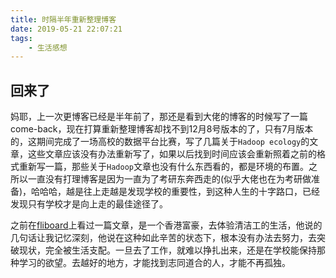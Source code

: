 ```yaml
---
title: 时隔半年重新整理博客
date: 2019-05-21 22:07:21
tags:
    - 生活感想
---
```


## 回来了
妈耶，上一次更博客已经是半年前了，那还是看到大佬的博客的时候写了一篇come-back，现在打算重新整理博客却找不到12月8号版本的了，只有7月版本的，这期间完成了一场高校的数据平台比赛，写了几篇关于`Hadoop ecology`的文章，这些文章应该没有办法重新写了，如果以后找到时间应该会重新照着之前的格式重新写一篇，那些关于`Hadoop`文章也没有什么东西看的，都是环境的布置。之所以一直没有打理博客是因为一直为了考研东奔西走的(似乎大佬也在为考研做准备)，哈哈哈，越是往上走越是发现学校的重要性，到这种人生的十字路口，已经发现只有学校才是向上走的最佳途径了。

之前在[fliboard](http://www.flipboard.cn/)上看过一篇文章，是一个香港富豪，去体验清洁工的生活，他说的几句话让我记忆深刻，他说在这种如此辛苦的状态下，根本没有办法去努力，去突破现状，完全被生活支配。一旦去了工作，就难以挣扎出来，还是在学校能保持那种学习的欲望。去越好的地方，才能找到志同道合的人，才能不再孤独。

